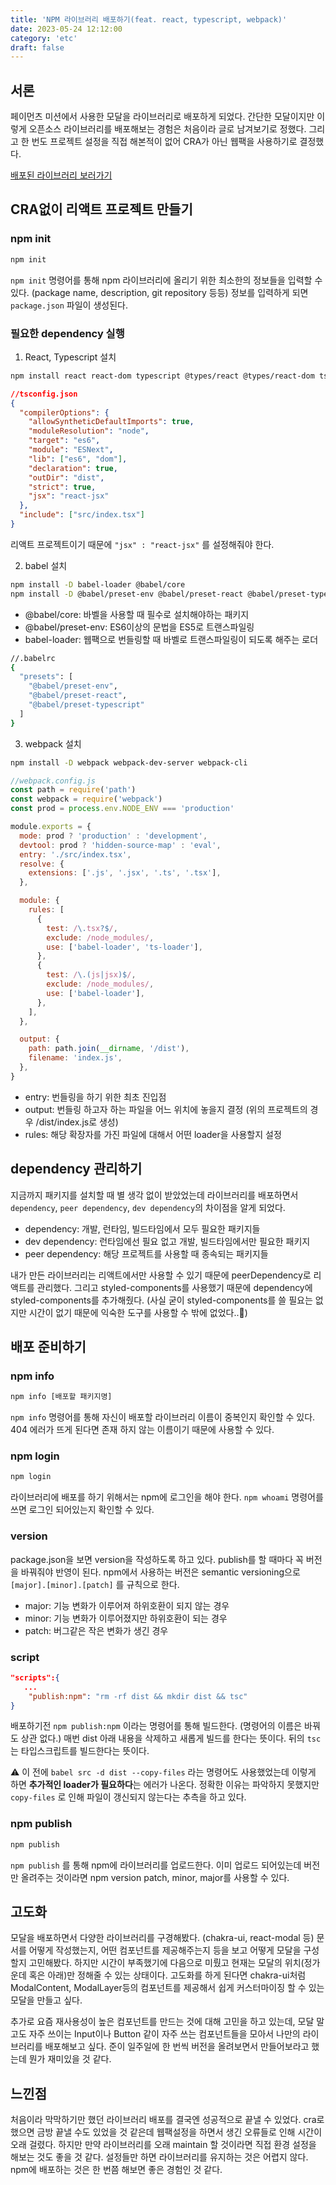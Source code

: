 ```yaml
---
title: 'NPM 라이브러리 배포하기(feat. react, typescript, webpack)'
date: 2023-05-24 12:12:00
category: 'etc'
draft: false
---
```


## 서론

페이먼츠 미션에서 사용한 모달을 라이브러리로 배포하게 되었다. 간단한 모달이지만 이렇게 오픈소스 라이브러리를 배포해보는 경험은 처음이라 글로 남겨보기로 정했다. 그리고 한 번도 프로젝트 설정을 직접 해본적이 없어 CRA가 아닌 웹팩을 사용하기로 결정했다.

[배포된 라이브러리 보러가기](https://www.npmjs.com/package/tami-modal)

## CRA없이 리액트 프로젝트 만들기

### npm init

```bash
npm init
```

`npm init` 명령어를 통해 npm 라이브러리에 올리기 위한 최소한의 정보들을 입력할 수 있다. (package name, description, git repository 등등) 정보를 입력하게 되면 `package.json` 파일이 생성된다.

### 필요한 dependency 실행

1. React, Typescript 설치

```bash
npm install react react-dom typescript @types/react @types/react-dom ts-loader
```

```json
//tsconfig.json
{
  "compilerOptions": {
    "allowSyntheticDefaultImports": true,
    "moduleResolution": "node",
    "target": "es6",
    "module": "ESNext",
    "lib": ["es6", "dom"],
    "declaration": true,
    "outDir": "dist",
    "strict": true,
    "jsx": "react-jsx"
  },
  "include": ["src/index.tsx"]
}
```

리액트 프로젝트이기 때문에 `"jsx" : "react-jsx"` 를 설정해줘야 한다.

2. babel 설치

```bash
npm install -D babel-loader @babel/core
npm install -D @babel/preset-env @babel/preset-react @babel/preset-typescript
```

- @babel/core: 바벨을 사용할 때 필수로 설치해야하는 패키지
- @babel/preset-env: ES6이상의 문법을 ES5로 트랜스파일링
- babel-loader: 웹팩으로 번들링할 때 바벨로 트랜스파일링이 되도록 해주는 로더

```bash
//.babelrc
{
  "presets": [
    "@babel/preset-env",
    "@babel/preset-react",
    "@babel/preset-typescript"
  ]
}
```

3. webpack 설치

```bash
npm install -D webpack webpack-dev-server webpack-cli
```

```jsx
//webpack.config.js
const path = require('path')
const webpack = require('webpack')
const prod = process.env.NODE_ENV === 'production'

module.exports = {
  mode: prod ? 'production' : 'development',
  devtool: prod ? 'hidden-source-map' : 'eval',
  entry: './src/index.tsx',
  resolve: {
    extensions: ['.js', '.jsx', '.ts', '.tsx'],
  },

  module: {
    rules: [
      {
        test: /\.tsx?$/,
        exclude: /node_modules/,
        use: ['babel-loader', 'ts-loader'],
      },
      {
        test: /\.(js|jsx)$/,
        exclude: /node_modules/,
        use: ['babel-loader'],
      },
    ],
  },

  output: {
    path: path.join(__dirname, '/dist'),
    filename: 'index.js',
  },
}
```

- entry: 번들링을 하기 위한 최초 진입점
- output: 번들링 하고자 하는 파일을 어느 위치에 놓을지 결정 (위의 프로젝트의 경우 /dist/index.js로 생성)
- rules: 해당 확장자를 가진 파일에 대해서 어떤 loader을 사용할지 설정

## dependency 관리하기

지금까지 패키지를 설치할 때 별 생각 없이 받았었는데 라이브러리를 배포하면서 `dependency`, `peer dependency`, `dev dependency`의 차이점을 알게 되었다.

- dependency: 개발, 런타임, 빌드타임에서 모두 필요한 패키지들
- dev dependency: 런타임에선 필요 없고 개발, 빌드타임에서만 필요한 패키지
- peer dependency: 해당 프로젝트를 사용할 때 종속되는 패키지들

내가 만든 라이브러리는 리액트에서만 사용할 수 있기 때문에 peerDependency로 리액트를 관리했다. 그리고 styled-components를 사용했기 때문에 dependency에 styled-components를 추가해줬다. (사실 굳이 styled-components를 쓸 필요는 없지만 시간이 없기 때문에 익숙한 도구를 사용할 수 밖에 없었다..🥲)

## 배포 준비하기

### npm info

```bash
npm info [배포할 패키지명]
```

`npm info` 명령어를 통해 자신이 배포할 라이브러리 이름이 중복인지 확인할 수 있다. 404 에러가 뜨게 된다면 존재 하지 않는 이름이기 때문에 사용할 수 있다.

### npm login

```bash
npm login
```

라이브러리에 배포를 하기 위해서는 npm에 로그인을 해야 한다. `npm whoami` 명령어를 쓰면 로그인 되어있는지 확인할 수 있다.

### version

package.json을 보면 version을 작성하도록 하고 있다. publish를 할 때마다 꼭 버전을 바꿔줘야 반영이 된다. npm에서 사용하는 버전은 semantic versioning으로 `[major].[minor].[patch]` 를 규칙으로 한다.

- major: 기능 변화가 이루어져 하위호환이 되지 않는 경우
- minor: 기능 변화가 이루어졌지만 하위호환이 되는 경우
- patch: 버그같은 작은 변화가 생긴 경우

### script

```json
"scripts":{
   ...
	"publish:npm": "rm -rf dist && mkdir dist && tsc"
}
```

배포하기전 `npm publish:npm` 이라는 명령어를 통해 빌드한다. (명령어의 이름은 바꿔도 상관 없다.) 매번 dist 아래 내용을 삭제하고 새롭게 빌드를 한다는 뜻이다. 뒤의 `tsc` 는 타입스크립트를 빌드한다는 뜻이다.

⚠️ 이 전에 `babel src -d dist --copy-files` 라는 명령어도 사용했었는데 이렇게 하면 **추가적인 loader가 필요하다**는 에러가 나온다. 정확한 이유는 파악하지 못했지만 `copy-files` 로 인해 파일이 갱신되지 않는다는 추측을 하고 있다.

### npm publish

```bash
npm publish
```

`npm publish` 를 통해 npm에 라이브러리를 업로드한다. 이미 업로드 되어있는데 버전만 올려주는 것이라면 npm version patch, minor, major를 사용할 수 있다.

## 고도화

모달을 배포하면서 다양한 라이브러리를 구경해봤다. (chakra-ui, react-modal 등) 문서를 어떻게 작성했는지, 어떤 컴포넌트를 제공해주는지 등을 보고 어떻게 모달을 구성할지 고민해봤다. 하지만 시간이 부족했기에 다음으로 미뤘고 현재는 모달의 위치(정가운데 혹은 아래)만 정해줄 수 있는 상태이다. 고도화를 하게 된다면 chakra-ui처럼 ModalContent, ModalLayer등의 컴포넌트를 제공해서 쉽게 커스터마이징 할 수 있는 모달을 만들고 싶다.

추가로 요즘 재사용성이 높은 컴포넌트를 만드는 것에 대해 고민을 하고 있는데, 모달 말고도 자주 쓰이는 Input이나 Button 같이 자주 쓰는 컴포넌트들을 모아서 나만의 라이브러리를 배포해보고 싶다. 준이 일주일에 한 번씩 버전을 올려보면서 만들어보라고 했는데 뭔가 재미있을 것 같다.

## 느낀점

처음이라 막막하기만 했던 라이브러리 배포를 결국엔 성공적으로 끝낼 수 있었다. cra로 했으면 금방 끝낼 수도 있었을 것 같은데 웹팩설정을 하면서 생긴 오류들로 인해 시간이 오래 걸렸다. 하지만 만약 라이브러리를 오래 maintain 할 것이라면 직접 환경 설정을 해보는 것도 좋을 것 같다. 설정들만 하면 라이브러리를 유지하는 것은 어렵지 않다. npm에 배포하는 것은 한 번쯤 해보면 좋은 경험인 것 같다.
